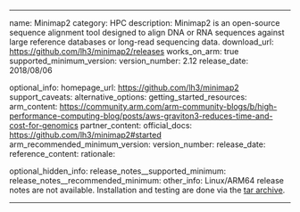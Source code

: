 
---
name: Minimap2
category: HPC
description: Minimap2 is an open-source sequence alignment tool designed to align DNA or RNA sequences against large reference databases or long-read sequencing data.
download_url: https://github.com/lh3/minimap2/releases
works_on_arm: true
supported_minimum_version:
    version_number: 2.12
    release_date: 2018/08/06


optional_info:
    homepage_url: https://github.com/lh3/minimap2
    support_caveats:
    alternative_options:
    getting_started_resources:
        arm_content: https://community.arm.com/arm-community-blogs/b/high-performance-computing-blog/posts/aws-graviton3-reduces-time-and-cost-for-genomics
        partner_content:
        official_docs: https://github.com/lh3/minimap2#started
    arm_recommended_minimum_version:
        version_number:
        release_date:
        reference_content:
        rationale:


optional_hidden_info:
    release_notes__supported_minimum: 
    release_notes__recommended_minimum:
    other_info: Linux/ARM64 release notes are not available. Installation and testing are done via the [tar archive](https://github.com/lh3/minimap2/releases/tag/v2.12).

---

